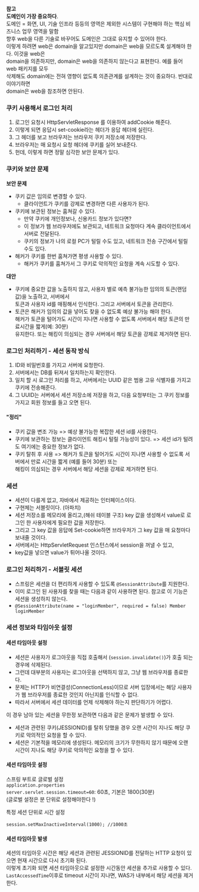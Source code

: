 **참고**<br>
**도메인이 가장 중요하다**.<br>
도메인 = 화면, UI, 기술 인프라 등등의 영역은 제외한 시스템이 구현해야 하는 핵심 비즈니스 업무 영역을
말함<br>
향후 web을 다른 기술로 바꾸어도 도메인은 그대로 유지할 수 있어야 한다.<br>
이렇게 하려면 web은 domain을 알고있지만 domain은 web을 모르도록 설계해야 한다. 이것을 web은 <br>
domain을 의존하지만, domain은 web을 의존하지 않는다고 표현한다. 예를 들어 web 패키지를 모두 <br>
삭제해도 domain에는 전혀 영향이 없도록 의존관계를 설계하는 것이 중요하다. 반대로 이야기하면 <br>
domain은 web을 참조하면 안된다.<br>

### 쿠키 사용해서 로그인 처리
1. 로그인 요청시 HttpServletResponse 를 이용하여 addCookie 해준다.
2. 이렇게 되면 응답시 set-cookie라는 헤더가 응답 헤더에 실린다.
3. 그 헤더를 보고 브라우저는 브라우저 쿠키 저장소에 저장한다.
4. 브라우저는 매 요청시 요청 헤더에 쿠키를 실어 보내준다.
5. 헌데, 이렇게 하면 정말 심각한 보안 문제가 있다.

### 쿠키와 보안 문제

**보안 문제**<br>
- 쿠키 값은 임의로 변경할 수 있다.
  - 클라이언트가 쿠키를 강제로 변경하면 다른 사용자가 된다.
- 쿠키에 보관된 정보는 훔쳐갈 수 있다.
  - 만약 쿠키에 개인정보나, 신용카드 정보가 있다면?
  - 이 정보가 웹 브라우저에도 보관되고, 네트워크 요청마다 계속 클라이언트에서 서버로 전달된다.
  - 쿠키의 정보가 나의 로컬 PC가 털릴 수도 있고, 네트워크 전송 구간에서 털릴 수도 있다. 
- 해커가 쿠키를 한번 훔쳐가면 평생 사용할 수 있다.
  - 해커가 쿠키를 훔쳐가서 그 쿠키로 악의적인 요청을 계속 시도할 수 있다.<br>
  
**대안**<br>
- 쿠키에 중요한 값을 노출하지 않고, 사용자 별로 예측 불가능한 임의의 토큰(랜덤 값)을 노출하고, 서버에서<br>
  토큰과 사용자 id를 매핑해서 인식한다. 그리고 서버에서 토큰을 관리한다.
- 토큰은 해커가 임의의 값을 넣어도 찾을 수 없도록 예상 불가능 해야 한다.<br>
  해커가 토큰을 털어가도 시간이 지나면 사용할 수 없도록 서버에서 해당 토큰의 만료시간을 짧게(예: 30분)<br>
  유지한다. 또는 해킹이 의심되는 경우 서버에서 해당 토큰을 강제로 제거하면 된다.<br>

### 로그인 처리하기 - 세션 동작 방식
1. ID와 비밀번호를 가지고 서버에 요청한다.
2. 서버에서는 DB를 뒤져서 일치하는지 확인한다.
3. 일치 할 시 로그인 처리를 하고, 서버에서는 UUID 같은 범용 고유 식별자를 가지고 쿠키에 전송해준다.
4. 그 UUID는 서버에서 세션 저장소에 저장을 하고, 다음 요청부터는 그 쿠키 정보를 가지고 회원 정보를 들고 오면 된다.

#### "정리"
- 쿠키 값을 변조 가능 => 예상 불가능한 복잡한 세션 id를 사용한다.
- 쿠키에 보관하는 정보는 클라이언트 해킹시 털릴 가능성이 있다. => 세션 id가 털려도 여기에는 중요한 정보가 없다.
- 쿠키 탈취 후 사용 => 해커가 토큰을 털어가도 시간이 지나면 사용할 수 없도록 서버에서 만료 시간을 짧게 (예를 들어 30분) 또는<br>
  해킹이 의심되는 경우 서버에서 해당 세션을 강제로 제거하면 된다.
 
### 세션
- 세션이 다를게 없고, 자바에서 제공하는 인터페이스이다.
- 구현체는 서블릿이다. (아파치)
- 세션 저장소를 메모리에 올리고,(해쉬 테이블 구조) key 값을 생성해서 value로 로그인 한 사용자에게 필요한 값을 저장한다.
- 그리고 그 key 값을 응답에 Set-cookie하면 브라우저가 그 key 값을 매 요청마다 보내줄 것이다.
- 서버에서는 HttpServletRequest 인스턴스에서 session을 꺼낼 수 있고, 
- key값을 넣으면 value가 튀어나올 것이다.

### 로그인 처리하기 - 서블릿 세션
- 스프링은 세션을 더 편리하게 사용할 수 있도록 `@SessionAttribute`를 지원한다.
- 이미 로그인 된 사용자를 찾을 때는 다음과 같이 사용하면 된다. 참고로 이 기능은 세션을 생성하지 않는다.
- `@SessionAttribute(name = "loginMember", required = false) Member loginMember`

### 세션 정보와 타임아웃 설정

#### 세션 타임아웃 설정
- 세션은 사용자가 로그아웃을 직접 호출해서 (`session.invalidate()`)가 호출 되는 경우에 삭제된다.
- 그런데 대부분의 사용자는 로그아웃을 선택하지 않고, 그냥 웹 브라우저를 종료한다.
- 문제는 HTTP가 비연결성(ConnectionLess)이므로 서버 입장에서는 해당 사용자가 웹 브라우저를 종료한 것인지 아닌지를 인식할 수 없다.
- 따라서 서버에서 세션 데이터를 언제 삭제해야 하는지 판단하기가 어렵다.<br>

이 경우 남아 있는 세션을 무한정 보관하면 다음과 같은 문제가 발생할 수 있다.
- 세션과 관련된 쿠키(JESSIONID)를 탈취 당했을 경우 오랜 시간이 지나도 해당 쿠키로 악의적인 요청을 할 수 있다.
- 세션은 기본적을 메모리에 생성된다. 메모리의 크기가 무한하지 않기 때문에 오랜 시간이 지나도 해당 쿠키로 악의적인 요청을 할 수 있다.

#### 세션 타임아웃 설정
스프링 부트로 글로벌 설정 <br>
`application.properties`<br>
`server.servlet.session.timeout=60`: 60초, 기본은 1800(30분)<br>
(글로벌 설정은 분 단위로 설정해야한다 !)<br>

특정 세션 단위로 시간 설정
```properties
session.setMaxInactiveInterval(1000); //1000초
```

#### 세션 타임아웃 발생
세션의 타임아웃 시간은 해당 세션과 관련된 JESSIONID를 전달하는 HTTP 요청이 있으면 현재 시간으로 다시 초기화 된다.<br>
이렇게 초기화 되면 세션 타임아웃으로 설정한 시간동안 세션을 추가로 사용할 수 있다.<br>
`LastAccessedTime`이후로 timeout 시간이 지나면, WAS가 내부에서 해당 세션을 제거한다.


